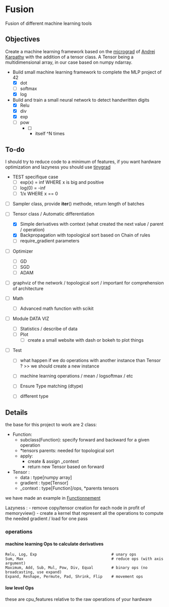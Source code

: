 # Fusion
Fusion of different machine learning tools


## Objectives
Create a machine learning framework based on the [micrograd](https://github.com/karpathy/micrograd) of [Andrej Karpathy](https://karpathy.ai/) with the addition of a tensor class.
A Tensor being a multidimensional array, in our case based on numpy ndarray.

- Build small machine learning framework to complete the MLP project of 42
    - [x] dot
    - [ ] softmax
    - [x] log
- Build and train a small neural network to detect handwritten digits
    - [x] Relu
    - [x] div
    - [x] exp
    - [ ] pow
        - [ ] * itself ^N times

## To-do

I should try to reduce code to a minimum of features,
if you want hardware optimization and lazyness you should use [tinygrad](https://github.com/tinygrad/tinygrad)

- TEST specifique case
    - [ ] exp(x) = inf WHERE x is big and positive
    - [ ] log(0) = -inf
    - [ ] 1/x WHERE x == 0

- [ ] Sampler class, provide __iter__() methode, return length of batches

- [ ] Tensor class / Automatic differentiation
    - [x] Simple derivatives with context (what created the next value / parent / operation)
    - [x] Backpropagation with topological sort based on Chain of rules
    - [ ] require_gradient parameters
- [ ] Optimizer
    - [ ] GD
    - [ ] SGD
    - [ ] ADAM
- [ ] graphviz of the network / topological sort / important for comprehension of architecture
- [ ] Math
    - [ ] Advanced math function with scikit

- [ ] Module DATA VIZ
    - [ ] Statistics / describe of data
    - [ ] Plot
        - [ ] create a small website with dash or bokeh to plot things
- [ ] Test
    - [ ] what happen if we do operations with another instance than Tensor ? >> we should create a new instance
    - [ ] machine learning operations / mean / logsoftmax / etc
    - [ ] Ensure Type matching (dtype)
    - [ ] different type


## Details

the base for this project to work are 2 class:
- Function:
    - subclass(Function): specify forward and backward for a given operation
    - \*tensors parents: needed for topological sort
    - apply:
        - create & assign \_context
        - return new Tensor based on forward
- Tensor :
    - data : type[numpy array]
    - gradient : type[Tensor]
    - \_context : type[Function]/ops, \*parents tensors

we have made an example in [Functionnement](examples/simple_function.py)

Lazyness :
    - remove copy/tensor creation for each node in profit of memoryview()
    - create a kernel that represent all the operations to compute the needed gradient / load for one pass

### operations

#### machine learning Ops to calculate derivatives

```
Relu, Log, Exp                                 # unary ops
Sum, Max                                       # reduce ops (with axis argument)
Maximum, Add, Sub, Mul, Pow, Div, Equal        # binary ops (no broadcasting, use expand)
Expand, Reshape, Permute, Pad, Shrink, Flip    # movement ops
```


#### low level Ops
these are cpu_features relative to the raw operations of your hardware
